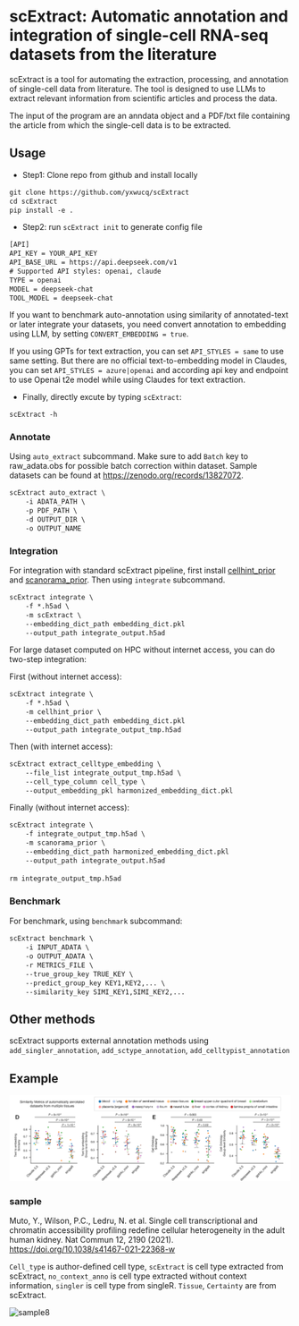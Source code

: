 # scExtract: Automatic annotation and integration of single-cell RNA-seq datasets from the literature

scExtract is a tool for automating the extraction, processing, and annotation of single-cell data from literature. The tool is designed to use LLMs to extract relevant information from scientific articles and process the data.

The input of the program are an anndata object and a PDF/txt file containing the article from which the single-cell data is to be extracted. 

## Usage

- Step1: Clone repo from github and install locally
```
git clone https://github.com/yxwucq/scExtract
cd scExtract
pip install -e .
```

- Step2: run `scExtract init` to generate config file

```
[API]
API_KEY = YOUR_API_KEY
API_BASE_URL = https://api.deepseek.com/v1
# Supported API styles: openai, claude
TYPE = openai
MODEL = deepseek-chat
TOOL_MODEL = deepseek-chat
```

If you want to benchmark auto-annotation using similarity of annotated-text or later integrate your datasets, you need convert annotation to embedding using LLM, by setting `CONVERT_EMBEDDING = true`.

If you using GPTs for text extraction, you can set `API_STYLES = same` to use same setting. But there are no official text-to-embedding model in Claudes, you can set `API_STYLES = azure|openai` and according api key and endpoint to use Openai t2e model while using Claudes for text extraction.

- Finally, directly excute by typing `scExtract`:

```
scExtract -h   
```

### Annotate

Using `auto_extract` subcommand. Make sure to add `Batch` key to raw_adata.obs for possible batch correction within dataset. Sample datasets can be found at https://zenodo.org/records/13827072.

```
scExtract auto_extract \
    -i ADATA_PATH \
    -p PDF_PATH \
    -d OUTPUT_DIR \
    -o OUTPUT_NAME
```

### Integration

For integration with standard scExtract pipeline, first install [cellhint_prior](https://github.com/yxwucq/cellhint_prior) and [scanorama_prior](https://github.com/yxwucq/scanorama_prior). Then using `integrate` subcommand.

```
scExtract integrate \
    -f *.h5ad \
    -m scExtract \
    --embedding_dict_path embedding_dict.pkl
    --output_path integrate_output.h5ad
```

For large dataset computed on HPC without internet access, you can do two-step integration:

First (without internet access):

```
scExtract integrate \
    -f *.h5ad \
    -m cellhint_prior \
    --embedding_dict_path embedding_dict.pkl
    --output_path integrate_output_tmp.h5ad
```

Then (with internet access):

```
scExtract extract_celltype_embedding \
    --file_list integrate_output_tmp.h5ad \
    --cell_type_column cell_type \
    --output_embedding_pkl harmonized_embedding_dict.pkl
```

Finally (without internet access):

```
scExtract integrate \
    -f integrate_output_tmp.h5ad \
    -m scanorama_prior \
    --embedding_dict_path harmonized_embedding_dict.pkl
    --output_path integrate_output.h5ad

rm integrate_output_tmp.h5ad
```

### Benchmark

For benchmark, using `benchmark` subcommand:
```
scExtract benchmark \
    -i INPUT_ADATA \
    -o OUTPUT_ADATA \
    -r METRICS_FILE \
    --true_group_key TRUE_KEY \
    --predict_group_key KEY1,KEY2,... \
    --similarity_key SIMI_KEY1,SIMI_KEY2,...
```

## Other methods
scExtract supports external annotation methods using `add_singler_annotation`, `add_sctype_annotation`, `add_celltypist_annotation`

## Example

![Similarity to author-defined cell type](assests/metrics.png)

### sample
Muto, Y., Wilson, P.C., Ledru, N. et al. Single cell transcriptional and chromatin accessibility profiling redefine cellular heterogeneity in the adult human kidney. Nat Commun 12, 2190 (2021). https://doi.org/10.1038/s41467-021-22368-w

`Cell_type` is author-defined cell type, `scExtract` is cell type extracted from scExtract, `no_context_anno` is cell type extracted without context information, `singler` is cell type from singleR. `Tissue`, `Certainty` are from scExtract.

![sample8](assests/sample8_benchmark.png)

